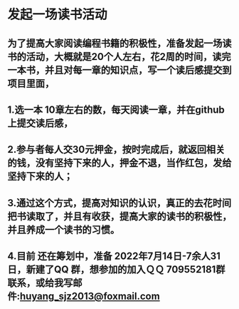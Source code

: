 # 发起一场读书活动
## 为了提高大家阅读编程书籍的积极性，准备发起一场读书的活动，大概就是20个人左右，花2周的时间，读完一本书，并且对每一章的知识点，写一个读后感提交到项目里面，

## 1.选一本 10章左右的数，每天阅读一章，并在github 上提交读后感，
## 2.参与者每人交30元押金，按时完成后，就返回相关的钱，没有坚持下来的人，押金不退，当作红包，发给坚持下来的人；
## 3.通过这个方式，提高对知识的认识，真正的去花时间把书读取了，并且有收获，提高大家的读书的积极性，并且养成一个读书的习惯。
## 4.目前 还在筹划中，准备 2022年7月14日-7余人31日，新建了QQ 群，想参加的加入ＱＱ 709552181群联系，或给我写邮件:huyang_sjz2013@foxmail.com
